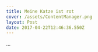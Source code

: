 ```yaml
---
title: Meine Katze ist rot
cover: /assets/ContentManager.png
layout: Post
date: 2017-04-22T12:46:36.550Z
---
```

...

